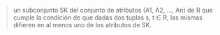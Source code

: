 >un subconjunto SK del conjunto de atributos (A1, A2, ..., An) de R que cumple la condición de que dadas dos tuplas s, t ∈ R, las mismas difieren en al menos uno de los atributos de SK.